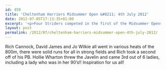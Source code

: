 ```yaml
---
id: 459
title: 'Cheltenham Harriers Midsummer Open &#8211; 4th July 2012'
date: 2012-07-05T17:13:35+01:00
excerpt: '<p>Four Striders competed in the first of the Midsummer Opens...</p>'
layout: post
permalink: /2012/07/cheltenham-harriers-midsummer-open-4th-july-2012/
---
```

Rich Cannock, David James and Jo Wilkie all went in various heats of the 800m, there were solid runs for all in strong fields and Rich took a second off of his PB. Hollie Wharton threw the Javelin and came 3rd out of 6 ladies, including a lady who was in her 90&#8217;s!! Inspiration for us all!